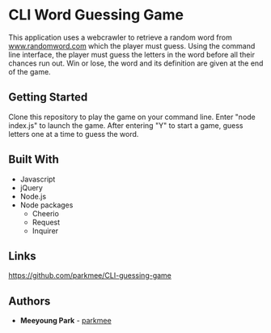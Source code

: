 # CLI Word Guessing Game
This application uses a webcrawler to retrieve a random word from www.randomword.com which the player must guess. Using the command line interface, the player must guess the letters in the word before all their chances run out. Win or lose, the word and its definition are given at the end of the game.

## Getting Started

Clone this repository to play the game on your command line. Enter "node index.js" to launch the game. After entering "Y" to start a game, guess letters one at a time to guess the word.

## Built With

* Javascript
* jQuery
* Node.js
* Node packages
    * Cheerio
    * Request
    * Inquirer

## Links

https://github.com/parkmee/CLI-guessing-game

## Authors

* **Meeyoung Park** - [parkmee](https://github.com/parkmee)